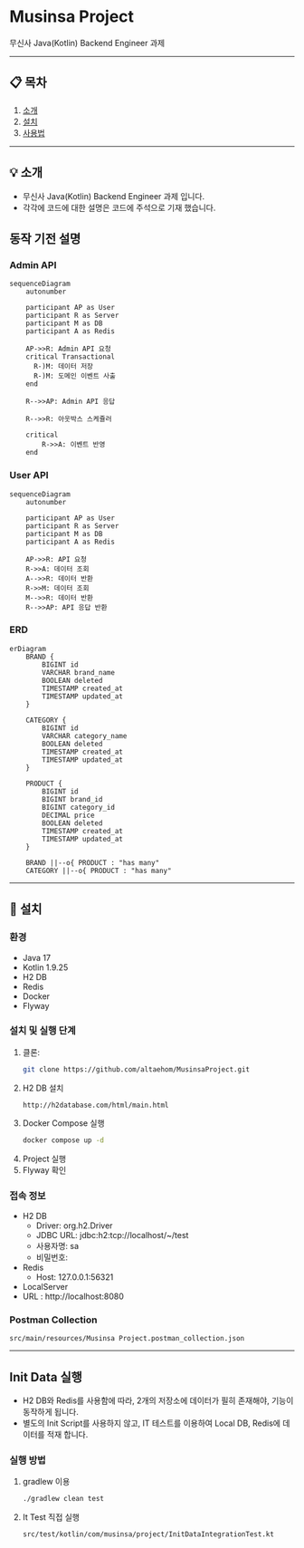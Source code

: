 # **Musinsa Project**

무신사 Java(Kotlin) Backend Engineer 과제

---

## 📋 **목차**
1. [소개](#소개)
2. [설치](#설치)
3. [사용법](#사용법)

---

## 💡 **소개**
- 무신사 Java(Kotlin) Backend Engineer 과제 입니다.
- 각각에 코드에 대한 설명은 코드에 주석으로 기재 했습니다.

## 동작 기전 설명

### Admin API
```mermaid
sequenceDiagram
    autonumber

    participant AP as User
    participant R as Server
    participant M as DB
    participant A as Redis

    AP->>R: Admin API 요청
    critical Transactional
      R-)M: 데이터 저장
      R-)M: 도메인 이벤트 사출
    end

    R-->>AP: Admin API 응답

    R-->>R: 아웃박스 스케쥴러

    critical
        R->>A: 이벤트 반영
    end
```

### User API
```mermaid
sequenceDiagram
    autonumber

    participant AP as User
    participant R as Server
    participant M as DB
    participant A as Redis

    AP->>R: API 요청
    R->>A: 데이터 조회 
    A-->>R: 데이터 반환
    R->>M: 데이터 조회
    M-->>R: 데이터 반환
    R-->>AP: API 응답 반환
```

### ERD
```mermaid
erDiagram
    BRAND {
        BIGINT id
        VARCHAR brand_name
        BOOLEAN deleted
        TIMESTAMP created_at
        TIMESTAMP updated_at
    }
    
    CATEGORY {
        BIGINT id
        VARCHAR category_name
        BOOLEAN deleted
        TIMESTAMP created_at
        TIMESTAMP updated_at
    }
    
    PRODUCT {
        BIGINT id
        BIGINT brand_id
        BIGINT category_id
        DECIMAL price
        BOOLEAN deleted
        TIMESTAMP created_at
        TIMESTAMP updated_at
    }

    BRAND ||--o{ PRODUCT : "has many"
    CATEGORY ||--o{ PRODUCT : "has many"
```

---

## 🚀 **설치**
### 환경
- Java 17
- Kotlin 1.9.25
- H2 DB
- Redis
- Docker
- Flyway

### 설치 및 실행 단계
1. 클론:
   ```bash
   git clone https://github.com/altaehom/MusinsaProject.git
   ```
2. H2 DB 설치
    ```
   http://h2database.com/html/main.html
    ```
3. Docker Compose 실행
    ```bash
   docker compose up -d
    ```
4. Project 실행
5. Flyway 확인

### 접속 정보
- H2 DB
    - Driver: org.h2.Driver
    - JDBC URL: jdbc:h2:tcp://localhost/~/test
    - 사용자명: sa
    - 비밀번호:
- Redis
    - Host: 127.0.0.1:56321
-  LocalServer
- URL : http://localhost:8080

### Postman Collection
```
src/main/resources/Musinsa Project.postman_collection.json
```

---

## Init Data 실행
- H2 DB와 Redis를 사용함에 따라, 2개의 저장소에 데이터가 필히 존재해야, 기능이 동작하게 됩니다.
- 별도의 Init Script를 사용하지 않고, IT 테스트를 이용하여 Local DB, Redis에 데이터를 적재 합니다.

### 실행 방법
1. gradlew 이용
    ```bash
    ./gradlew clean test
    ```
2. It Test 직접 실행
    ```
    src/test/kotlin/com/musinsa/project/InitDataIntegrationTest.kt
    ```